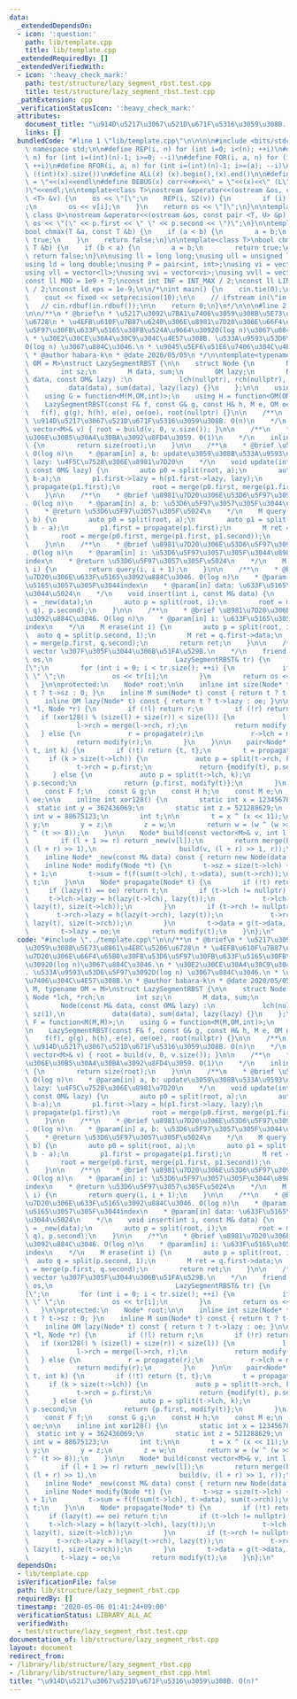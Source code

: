 ```yaml
---
data:
  _extendedDependsOn:
  - icon: ':question:'
    path: lib/template.cpp
    title: lib/template.cpp
  _extendedRequiredBy: []
  _extendedVerifiedWith:
  - icon: ':heavy_check_mark:'
    path: test/structure/lazy_segment_rbst.test.cpp
    title: test/structure/lazy_segment_rbst.test.cpp
  _pathExtension: cpp
  _verificationStatusIcon: ':heavy_check_mark:'
  attributes:
    document_title: "\u914D\u5217\u3067\u521D\u671F\u5316\u3059\u308B. O(n)"
    links: []
  bundledCode: "#line 1 \"lib/template.cpp\"\n\n\n\n#include <bits/stdc++.h>\n\nusing\
    \ namespace std;\n\n#define REP(i, n) for (int i=0; i<(n); ++i)\n#define RREP(i,\
    \ n) for (int i=(int)(n)-1; i>=0; --i)\n#define FOR(i, a, n) for (int i=(a); i<(n);\
    \ ++i)\n#define RFOR(i, a, n) for (int i=(int)(n)-1; i>=(a); --i)\n\n#define SZ(x)\
    \ ((int)(x).size())\n#define ALL(x) (x).begin(),(x).end()\n\n#define DUMP(x) cerr<<#x<<\"\
    \ = \"<<(x)<<endl\n#define DEBUG(x) cerr<<#x<<\" = \"<<(x)<<\" (L\"<<__LINE__<<\"\
    )\"<<endl;\n\ntemplate<class T>\nostream &operator<<(ostream &os, const vector\
    \ <T> &v) {\n    os << \"[\";\n    REP(i, SZ(v)) {\n        if (i) os << \", \"\
    ;\n        os << v[i];\n    }\n    return os << \"]\";\n}\n\ntemplate<class T,\
    \ class U>\nostream &operator<<(ostream &os, const pair <T, U> &p) {\n    return\
    \ os << \"(\" << p.first << \" \" << p.second << \")\";\n}\n\ntemplate<class T>\n\
    bool chmax(T &a, const T &b) {\n    if (a < b) {\n        a = b;\n        return\
    \ true;\n    }\n    return false;\n}\n\ntemplate<class T>\nbool chmin(T &a, const\
    \ T &b) {\n    if (b < a) {\n        a = b;\n        return true;\n    }\n   \
    \ return false;\n}\n\nusing ll = long long;\nusing ull = unsigned long long;\n\
    using ld = long double;\nusing P = pair<int, int>;\nusing vi = vector<int>;\n\
    using vll = vector<ll>;\nusing vvi = vector<vi>;\nusing vvll = vector<vll>;\n\n\
    const ll MOD = 1e9 + 7;\nconst int INF = INT_MAX / 2;\nconst ll LINF = LLONG_MAX\
    \ / 2;\nconst ld eps = 1e-9;\n\n/*\nint main() {\n    cin.tie(0);\n    ios::sync_with_stdio(false);\n\
    \    cout << fixed << setprecision(10);\n\n    // ifstream in(\"in.txt\");\n \
    \   // cin.rdbuf(in.rdbuf());\n\n    return 0;\n}\n*/\n\n\n#line 2 \"lib/structure/lazy_segment_rbst.cpp\"\
    \n\n/**\n * @brief\n * \u5217\u3092\u7BA1\u7406\u3059\u308B\u5E73\u8861\u4E8C\u5206\
    \u6728\n * \u4EFB\u610F\u7B87\u6240\u306E\u8981\u7D20\u306E\u66F4\u65B0\u30FB\u53D6\
    \u5F97\u30FB\u633F\u5165\u30FB\u524A\u9664\u3092O(log n)\u3067\u884C\u3046.\n\
    \ * \u30E2\u30CE\u30A4\u30C9\u304C\u4E57\u308B. \u533A\u9593\u53D6\u5F97\u3092\
    O(log n) \u3067\u884C\u3046.\n * \u9045\u5EF6\u51E6\u7406\u304C\u4E57\u308B.\n\
    \ * @author habara-k\n * @date 2020/05/05\n */\n\ntemplate<typename M, typename\
    \ OM = M>\nstruct LazySegmentRBST {\n\n    struct Node {\n        Node *lch, *rch;\n\
    \        int sz;\n        M data, sum;\n        OM lazy;\n        Node(const M&\
    \ data, const OM& lazy) :\n            lch(nullptr), rch(nullptr), sz(1),\n  \
    \          data(data), sum(data), lazy(lazy) {}\n    };\n\n    using F = function<M(M,M)>;\n\
    \    using G = function<M(M,OM,int)>;\n    using H = function<OM(OM,OM)>;\n\n\
    \    LazySegmentRBST(const F& f, const G& g, const H& h, M e, OM oe) :\n     \
    \   f(f), g(g), h(h), e(e), oe(oe), root(nullptr) {}\n\n    /**\n    * @brief\
    \ \u914D\u5217\u3067\u521D\u671F\u5316\u3059\u308B. O(n)\n    */\n    void build(const\
    \ vector<M>& v) { root = build(v, 0, v.size()); }\n\n    /**\n    * @brief \u6728\
    \u306E\u30B5\u30A4\u30BA\u3092\u8FD4\u3059. O(1)\n    */\n    inline int size()\
    \ {\n        return size(root);\n    }\n\n    /**\n    * @brief \u533A\u9593update.\
    \ O(log n)\n    * @param[in] a, b: update\u3059\u308B\u533A\u9593\n    * @param[in]\
    \ lazy: \u4F5C\u7528\u306E\u8981\u7D20\n    */\n    void update(int a, int b,\
    \ const OM& lazy) {\n        auto p0 = split(root, a);\n        auto p1 = split(p0.second,\
    \ b-a);\n        p1.first->lazy = h(p1.first->lazy, lazy);\n        p1.first =\
    \ propagate(p1.first);\n        root = merge(p0.first, merge(p1.first, p1.second));\n\
    \    }\n\n    /**\n    * @brief \u8981\u7D20\u306E\u53D6\u5F97\u3092\u884C\u3046\
    . O(log n)\n    * @param[in] a, b: \u53D6\u5F97\u3057\u305F\u3044\u533A\u9593\n\
    \    * @return \u53D6\u5F97\u3057\u305F\u5024\n    */\n    M query(int a, int\
    \ b) {\n        auto p0 = split(root, a);\n        auto p1 = split(p0.second,\
    \ b - a);\n        p1.first = propagate(p1.first);\n        M ret = sum(p1.first);\n\
    \        root = merge(p0.first, merge(p1.first, p1.second));\n        return ret;\n\
    \    }\n\n    /**\n    * @brief \u8981\u7D20\u306E\u53D6\u5F97\u3092\u884C\u3046\
    . O(log n)\n    * @param[in] i: \u53D6\u5F97\u3057\u305F\u3044\u8981\u7D20\u306E\
    index\n    * @return \u53D6\u5F97\u3057\u305F\u5024\n    */\n    M operator[](int\
    \ i) {\n        return query(i, i + 1);\n    }\n\n    /**\n    * @brief \u8981\
    \u7D20\u306E\u633F\u5165\u3092\u884C\u3046. O(log n)\n    * @param[in] i: \u633F\
    \u5165\u3057\u305F\u3044index\n    * @param[in] data: \u633F\u5165\u3057\u305F\
    \u3044\u5024\n    */\n    void insert(int i, const M& data) {\n        auto q\
    \ = _new(data);\n        auto p = split(root, i);\n        root = merge(merge(p.first,\
    \ q), p.second);\n    }\n\n    /**\n    * @brief \u8981\u7D20\u306E\u524A\u9664\
    \u3092\u884C\u3046. O(log n)\n    * @param[in] i: \u633F\u5165\u3057\u305F\u3044\
    index\n    */\n    M erase(int i) {\n        auto p = split(root, i);\n      \
    \  auto q = split(p.second, 1);\n        M ret = q.first->data;\n        root\
    \ = merge(p.first, q.second);\n        return ret;\n    }\n\n    /**\n    * @brief\
    \ vector \u307F\u305F\u3044\u306B\u51FA\u529B.\n    */\n    friend ostream& operator<<(ostream&\
    \ os,\n                               LazySegmentRBST& tr) {\n        os << \"\
    [\";\n        for (int i = 0; i < tr.size(); ++i) {\n            if (i) os <<\
    \ \" \";\n            os << tr[i];\n        }\n        return os << \"]\";\n \
    \   }\n\nprotected:\n    Node* root;\n\n    inline int size(Node* t) const { return\
    \ t ? t->sz : 0; }\n    inline M sum(Node* t) const { return t ? t->sum : e; }\n\
    \    inline OM lazy(Node* t) const { return t ? t->lazy : oe; }\n\n    Node* merge(Node\
    \ *l, Node *r) {\n        if (!l) return r;\n        if (!r) return l;\n     \
    \   if (xor128() % (size(l) + size(r)) < size(l)) {\n            l = propagate(l);\n\
    \            l->rch = merge(l->rch, r);\n            return modify(l);\n     \
    \   } else {\n            r = propagate(r);\n            r->lch = merge(l, r->lch);\n\
    \            return modify(r);\n        }\n    }\n\n    pair<Node*, Node*> split(Node*\
    \ t, int k) {\n        if (!t) return {t, t};\n        t = propagate(t);\n   \
    \     if (k > size(t->lch)) {\n            auto p = split(t->rch, k-size(t->lch)-1);\n\
    \            t->rch = p.first;\n            return {modify(t), p.second};\n  \
    \      } else {\n            auto p = split(t->lch, k);\n            t->lch =\
    \ p.second;\n            return {p.first, modify(t)};\n        }\n    }\n\nprivate:\n\
    \    const F f;\n    const G g;\n    const H h;\n    const M e;\n    const OM\
    \ oe;\n\n    inline int xor128() {\n        static int x = 123456789;\n      \
    \  static int y = 362436069;\n        static int z = 521288629;\n        static\
    \ int w = 88675123;\n        int t;\n\n        t = x ^ (x << 11);\n        x =\
    \ y;\n        y = z;\n        z = w;\n        return w = (w ^ (w >> 19)) ^ (t\
    \ ^ (t >> 8));\n    }\n\n    Node* build(const vector<M>& v, int l, int r) {\n\
    \        if (l + 1 >= r) return _new(v[l]);\n        return merge(build(v, l,\
    \ (l + r) >> 1),\n                     build(v, (l + r) >> 1, r));\n    }\n\n\
    \    inline Node* _new(const M& data) const { return new Node(data, oe); }\n\n\
    \    inline Node* modify(Node *t) {\n        t->sz = size(t->lch) + size(t->rch)\
    \ + 1;\n        t->sum = f(f(sum(t->lch), t->data), sum(t->rch));\n        return\
    \ t;\n    }\n\n    Node* propagate(Node* t) {\n        if (!t) return t;\n   \
    \     if (lazy(t) == oe) return t;\n        if (t->lch != nullptr) {\n       \
    \     t->lch->lazy = h(lazy(t->lch), lazy(t));\n            t->lch->sum = g(sum(t->lch),\
    \ lazy(t), size(t->lch));\n        }\n        if (t->rch != nullptr) {\n     \
    \       t->rch->lazy = h(lazy(t->rch), lazy(t));\n            t->rch->sum = g(sum(t->rch),\
    \ lazy(t), size(t->rch));\n        }\n        t->data = g(t->data, lazy(t), 1);\n\
    \        t->lazy = oe;\n        return modify(t);\n    }\n};\n"
  code: "#include \"../template.cpp\"\n\n/**\n * @brief\n * \u5217\u3092\u7BA1\u7406\
    \u3059\u308B\u5E73\u8861\u4E8C\u5206\u6728\n * \u4EFB\u610F\u7B87\u6240\u306E\u8981\
    \u7D20\u306E\u66F4\u65B0\u30FB\u53D6\u5F97\u30FB\u633F\u5165\u30FB\u524A\u9664\
    \u3092O(log n)\u3067\u884C\u3046.\n * \u30E2\u30CE\u30A4\u30C9\u304C\u4E57\u308B\
    . \u533A\u9593\u53D6\u5F97\u3092O(log n) \u3067\u884C\u3046.\n * \u9045\u5EF6\u51E6\
    \u7406\u304C\u4E57\u308B.\n * @author habara-k\n * @date 2020/05/05\n */\n\ntemplate<typename\
    \ M, typename OM = M>\nstruct LazySegmentRBST {\n\n    struct Node {\n       \
    \ Node *lch, *rch;\n        int sz;\n        M data, sum;\n        OM lazy;\n\
    \        Node(const M& data, const OM& lazy) :\n            lch(nullptr), rch(nullptr),\
    \ sz(1),\n            data(data), sum(data), lazy(lazy) {}\n    };\n\n    using\
    \ F = function<M(M,M)>;\n    using G = function<M(M,OM,int)>;\n    using H = function<OM(OM,OM)>;\n\
    \n    LazySegmentRBST(const F& f, const G& g, const H& h, M e, OM oe) :\n    \
    \    f(f), g(g), h(h), e(e), oe(oe), root(nullptr) {}\n\n    /**\n    * @brief\
    \ \u914D\u5217\u3067\u521D\u671F\u5316\u3059\u308B. O(n)\n    */\n    void build(const\
    \ vector<M>& v) { root = build(v, 0, v.size()); }\n\n    /**\n    * @brief \u6728\
    \u306E\u30B5\u30A4\u30BA\u3092\u8FD4\u3059. O(1)\n    */\n    inline int size()\
    \ {\n        return size(root);\n    }\n\n    /**\n    * @brief \u533A\u9593update.\
    \ O(log n)\n    * @param[in] a, b: update\u3059\u308B\u533A\u9593\n    * @param[in]\
    \ lazy: \u4F5C\u7528\u306E\u8981\u7D20\n    */\n    void update(int a, int b,\
    \ const OM& lazy) {\n        auto p0 = split(root, a);\n        auto p1 = split(p0.second,\
    \ b-a);\n        p1.first->lazy = h(p1.first->lazy, lazy);\n        p1.first =\
    \ propagate(p1.first);\n        root = merge(p0.first, merge(p1.first, p1.second));\n\
    \    }\n\n    /**\n    * @brief \u8981\u7D20\u306E\u53D6\u5F97\u3092\u884C\u3046\
    . O(log n)\n    * @param[in] a, b: \u53D6\u5F97\u3057\u305F\u3044\u533A\u9593\n\
    \    * @return \u53D6\u5F97\u3057\u305F\u5024\n    */\n    M query(int a, int\
    \ b) {\n        auto p0 = split(root, a);\n        auto p1 = split(p0.second,\
    \ b - a);\n        p1.first = propagate(p1.first);\n        M ret = sum(p1.first);\n\
    \        root = merge(p0.first, merge(p1.first, p1.second));\n        return ret;\n\
    \    }\n\n    /**\n    * @brief \u8981\u7D20\u306E\u53D6\u5F97\u3092\u884C\u3046\
    . O(log n)\n    * @param[in] i: \u53D6\u5F97\u3057\u305F\u3044\u8981\u7D20\u306E\
    index\n    * @return \u53D6\u5F97\u3057\u305F\u5024\n    */\n    M operator[](int\
    \ i) {\n        return query(i, i + 1);\n    }\n\n    /**\n    * @brief \u8981\
    \u7D20\u306E\u633F\u5165\u3092\u884C\u3046. O(log n)\n    * @param[in] i: \u633F\
    \u5165\u3057\u305F\u3044index\n    * @param[in] data: \u633F\u5165\u3057\u305F\
    \u3044\u5024\n    */\n    void insert(int i, const M& data) {\n        auto q\
    \ = _new(data);\n        auto p = split(root, i);\n        root = merge(merge(p.first,\
    \ q), p.second);\n    }\n\n    /**\n    * @brief \u8981\u7D20\u306E\u524A\u9664\
    \u3092\u884C\u3046. O(log n)\n    * @param[in] i: \u633F\u5165\u3057\u305F\u3044\
    index\n    */\n    M erase(int i) {\n        auto p = split(root, i);\n      \
    \  auto q = split(p.second, 1);\n        M ret = q.first->data;\n        root\
    \ = merge(p.first, q.second);\n        return ret;\n    }\n\n    /**\n    * @brief\
    \ vector \u307F\u305F\u3044\u306B\u51FA\u529B.\n    */\n    friend ostream& operator<<(ostream&\
    \ os,\n                               LazySegmentRBST& tr) {\n        os << \"\
    [\";\n        for (int i = 0; i < tr.size(); ++i) {\n            if (i) os <<\
    \ \" \";\n            os << tr[i];\n        }\n        return os << \"]\";\n \
    \   }\n\nprotected:\n    Node* root;\n\n    inline int size(Node* t) const { return\
    \ t ? t->sz : 0; }\n    inline M sum(Node* t) const { return t ? t->sum : e; }\n\
    \    inline OM lazy(Node* t) const { return t ? t->lazy : oe; }\n\n    Node* merge(Node\
    \ *l, Node *r) {\n        if (!l) return r;\n        if (!r) return l;\n     \
    \   if (xor128() % (size(l) + size(r)) < size(l)) {\n            l = propagate(l);\n\
    \            l->rch = merge(l->rch, r);\n            return modify(l);\n     \
    \   } else {\n            r = propagate(r);\n            r->lch = merge(l, r->lch);\n\
    \            return modify(r);\n        }\n    }\n\n    pair<Node*, Node*> split(Node*\
    \ t, int k) {\n        if (!t) return {t, t};\n        t = propagate(t);\n   \
    \     if (k > size(t->lch)) {\n            auto p = split(t->rch, k-size(t->lch)-1);\n\
    \            t->rch = p.first;\n            return {modify(t), p.second};\n  \
    \      } else {\n            auto p = split(t->lch, k);\n            t->lch =\
    \ p.second;\n            return {p.first, modify(t)};\n        }\n    }\n\nprivate:\n\
    \    const F f;\n    const G g;\n    const H h;\n    const M e;\n    const OM\
    \ oe;\n\n    inline int xor128() {\n        static int x = 123456789;\n      \
    \  static int y = 362436069;\n        static int z = 521288629;\n        static\
    \ int w = 88675123;\n        int t;\n\n        t = x ^ (x << 11);\n        x =\
    \ y;\n        y = z;\n        z = w;\n        return w = (w ^ (w >> 19)) ^ (t\
    \ ^ (t >> 8));\n    }\n\n    Node* build(const vector<M>& v, int l, int r) {\n\
    \        if (l + 1 >= r) return _new(v[l]);\n        return merge(build(v, l,\
    \ (l + r) >> 1),\n                     build(v, (l + r) >> 1, r));\n    }\n\n\
    \    inline Node* _new(const M& data) const { return new Node(data, oe); }\n\n\
    \    inline Node* modify(Node *t) {\n        t->sz = size(t->lch) + size(t->rch)\
    \ + 1;\n        t->sum = f(f(sum(t->lch), t->data), sum(t->rch));\n        return\
    \ t;\n    }\n\n    Node* propagate(Node* t) {\n        if (!t) return t;\n   \
    \     if (lazy(t) == oe) return t;\n        if (t->lch != nullptr) {\n       \
    \     t->lch->lazy = h(lazy(t->lch), lazy(t));\n            t->lch->sum = g(sum(t->lch),\
    \ lazy(t), size(t->lch));\n        }\n        if (t->rch != nullptr) {\n     \
    \       t->rch->lazy = h(lazy(t->rch), lazy(t));\n            t->rch->sum = g(sum(t->rch),\
    \ lazy(t), size(t->rch));\n        }\n        t->data = g(t->data, lazy(t), 1);\n\
    \        t->lazy = oe;\n        return modify(t);\n    }\n};\n"
  dependsOn:
  - lib/template.cpp
  isVerificationFile: false
  path: lib/structure/lazy_segment_rbst.cpp
  requiredBy: []
  timestamp: '2020-05-06 01:41:24+09:00'
  verificationStatus: LIBRARY_ALL_AC
  verifiedWith:
  - test/structure/lazy_segment_rbst.test.cpp
documentation_of: lib/structure/lazy_segment_rbst.cpp
layout: document
redirect_from:
- /library/lib/structure/lazy_segment_rbst.cpp
- /library/lib/structure/lazy_segment_rbst.cpp.html
title: "\u914D\u5217\u3067\u521D\u671F\u5316\u3059\u308B. O(n)"
---
```

